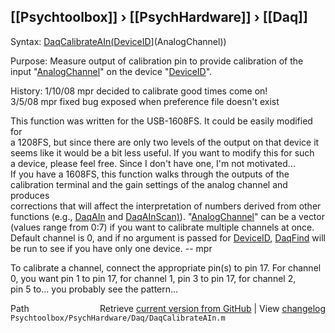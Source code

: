 ## [[Psychtoolbox]] &#8250; [[PsychHardware]] &#8250; [[Daq]]

Syntax: [DaqCalibrateAIn](DaqCalibrateAIn)[(DeviceID]((DeviceID),[AnalogChannel)](AnalogChannel))  
  
Purpose: Measure output of calibration pin to provide calibration of the  
          input "[AnalogChannel](AnalogChannel)" on the device "[DeviceID](DeviceID)".  
  
History:  1/10/08   mpr   decided to calibrate good times come on!  
          3/5/08    mpr   fixed bug exposed when preference file doesn't exist  
  
This function was written for the USB-1608FS.  It could be easily modified for  
a 1208FS, but since there are only two levels of the output on that device it  
seems like it would be a bit less useful.  If you want to modify this for such  
a device, please feel free.  Since I don't have one, I'm not motivated...   
If you have a 1608FS, this function walks through the outputs of the  
calibration terminal and the gain settings of the analog channel and produces  
corrections that will affect the interpretation of numbers derived from other  
functions (e.g., [DaqAIn](DaqAIn) and [DaqAInScan)](DaqAInScan)).  "[AnalogChannel](AnalogChannel)" can be a vector  
(values range from 0:7) if you want to calibrate multiple channels at once.  
Default channel is 0, and if no argument is passed for [DeviceID](DeviceID), [DaqFind](DaqFind) will  
be run to see if you have only one device.  -- mpr  
  
To calibrate a channel, connect the appropriate pin(s) to pin 17.  For channel  
0, you want pin 1 to pin 17, for channel 1, pin 3 to pin 17, for channel 2,  
pin 5 to... you probably see the pattern...  




<div class="code_header" style="text-align:right;">
  <span style="float:left;">Path&nbsp;&nbsp;</span> <span class="counter">Retrieve <a href=
  "https://raw.github.com/Psychtoolbox-3/Psychtoolbox-3/beta/Psychtoolbox/PsychHardware/Daq/DaqCalibrateAIn.m">current version from GitHub</a> | View <a href=
  "https://github.com/Psychtoolbox-3/Psychtoolbox-3/commits/beta/Psychtoolbox/PsychHardware/Daq/DaqCalibrateAIn.m">changelog</a></span>
</div>
<div class="code">
  <code>Psychtoolbox/PsychHardware/Daq/DaqCalibrateAIn.m</code>
</div>


